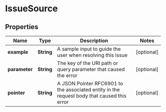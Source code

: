 

# IssueSource


## Properties

| Name | Type | Description | Notes |
|------------ | ------------- | ------------- | -------------|
|**example** | **String** | A sample input to guide the user when resolving this issue |  [optional] |
|**parameter** | **String** | The key of the URI path or query parameter that caused the error |  [optional] |
|**pointer** | **String** | A JSON Pointer RFC6901 to the associated entity in the request body that caused this error |  [optional] |



